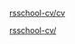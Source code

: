 [rsschool-cv/cv](https://alesijbusch.github.io/rsschool-cv/cv)

[rsschool-cv/](https://alesijbusch.github.io/rsschool-cv/)
